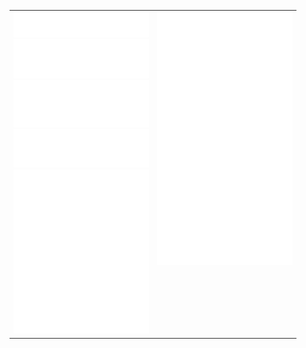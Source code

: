 <table cellspacing="0" cellpadding="0" style="border-collapse: collapse; border: none;"> 
  <tbody>
  <tr style="border: none;">
    <td width="400px" style="border: none; vertical-align: top;">
      <img src="https://github.com/m-avagyan/m-avagyan/blob/master/header.svg">
      <img src="https://github.com/m-avagyan/m-avagyan/blob/master/repositories.svg">
      <img src="https://github.com/m-avagyan/m-avagyan/blob/master/languages.svg">
      <img src="https://github.com/m-avagyan/m-avagyan/blob/master/activity-community.svg">
      <img src="https://github.com/m-avagyan/m-avagyan/blob/master/recent-activity.svg">
    </td>
    <td width="400px" style="border: none; vertical-align: top;">
      <img src="https://github.com/m-avagyan/m-avagyan/blob/master/achievements.svg">
    </td>
  </tr>
  </tbody>
</table>
